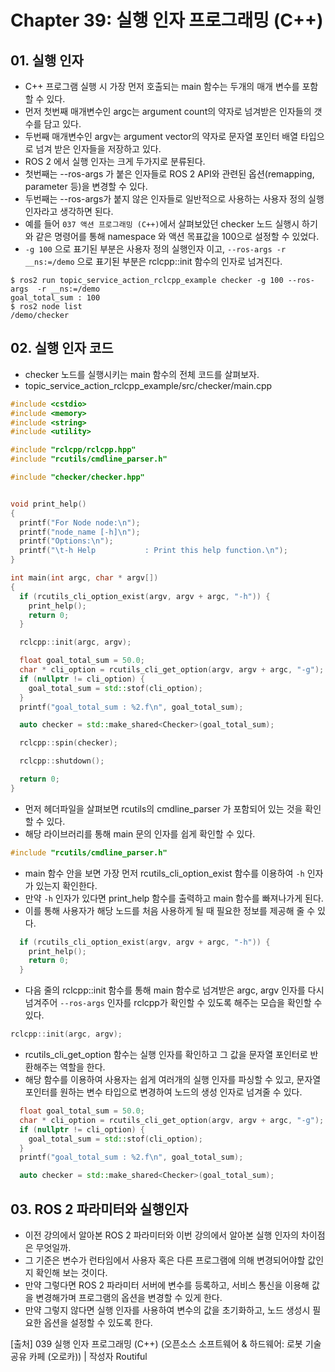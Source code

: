 # Chapter 39: 실행 인자 프로그래밍 (C++)
## 01. 실행 인자
- C++ 프로그램 실행 시 가장 먼저 호출되는 main 함수는 두개의 매개 변수를 포함할 수 있다.
- 먼저 첫번째 매개변수인 argc는 argument count의 약자로 넘겨받은 인자들의 갯수를 담고 있다.
- 두번째 매개변수인 argv는 argument vector의 약자로 문자열 포인터 배열 타입으로 넘겨 받은 인자들을 저장하고 있다.
- ROS 2 에서 실행 인자는 크게 두가지로 분류된다.
- 첫번째는 --ros-args 가 붙은 인자들로 ROS 2 API와 관련된 옵션(remapping, parameter 등)을 변경할 수 있다.
- 두번째는 --ros-args가 붙지 않은 인자들로 일반적으로 사용하는 사용자 정의 실행인자라고 생각하면 된다.
- 예를 들어 `037 액션 프로그래밍 (C++)`에서 살펴보았던 checker 노드 실행시 하기와 같은 명령어를 통해 namespace 와 액션 목표값을 100으로 설정할 수 있었다.
- `-g 100` 으로 표기된 부분은 사용자 정의 실행인자 이고, `--ros-args -r __ns:=/demo` 으로 표기된 부분은 rclcpp::init 함수의 인자로 넘겨진다.
```
$ ros2 run topic_service_action_rclcpp_example checker -g 100 --ros-args  -r __ns:=/demo
goal_total_sum : 100
$ ros2 node list
/demo/checker
```

## 02. 실행 인자 코드
- checker 노드를 실행시키는 main 함수의 전체 코드를 살펴보자. 
- topic_service_action_rclcpp_example/src/checker/main.cpp
```cpp
#include <cstdio>
#include <memory>
#include <string>
#include <utility>

#include "rclcpp/rclcpp.hpp"
#include "rcutils/cmdline_parser.h"

#include "checker/checker.hpp"


void print_help()
{
  printf("For Node node:\n");
  printf("node_name [-h]\n");
  printf("Options:\n");
  printf("\t-h Help           : Print this help function.\n");
}

int main(int argc, char * argv[])
{
  if (rcutils_cli_option_exist(argv, argv + argc, "-h")) {
    print_help();
    return 0;
  }

  rclcpp::init(argc, argv);

  float goal_total_sum = 50.0;
  char * cli_option = rcutils_cli_get_option(argv, argv + argc, "-g");
  if (nullptr != cli_option) {
    goal_total_sum = std::stof(cli_option);
  }
  printf("goal_total_sum : %2.f\n", goal_total_sum);

  auto checker = std::make_shared<Checker>(goal_total_sum);

  rclcpp::spin(checker);

  rclcpp::shutdown();

  return 0;
}
```
- 먼저 헤더파일을 살펴보면 rcutils의 cmdline_parser 가 포함되어 있는 것을 확인할 수 있다.
- 해당 라이브러리를 통해 main 문의 인자를 쉽게 확인할 수 있다.
```cpp
#include "rcutils/cmdline_parser.h"
```
- main 함수 안을 보면 가장 먼저 rcutils_cli_option_exist 함수를 이용하여 `-h` 인자가 있는지 확인한다.
- 만약 `-h` 인자가 있다면 print_help 함수를 출력하고 main 함수를 빠져나가게 된다.
- 이를 통해 사용자가 해당 노드를 처음 사용하게 될 때 필요한 정보를 제공해 줄 수 있다.
```cpp
  if (rcutils_cli_option_exist(argv, argv + argc, "-h")) {
    print_help();
    return 0;
  }
```
- 다음 줄의 rclcpp::init 함수를 통해 main 함수로 넘겨받은 argc, argv 인자를 다시 넘겨주어 `--ros-args` 인자를 rclcpp가 확인할 수 있도록 해주는 모습을 확인할 수 있다.
```cpp
rclcpp::init(argc, argv);
```
- rcutils_cli_get_option 함수는 실행 인자를 확인하고 그 값을 문자열 포인터로 반환해주는 역할을 한다.
- 해당 함수를 이용하여 사용자는 쉽게 여러개의 실행 인자를 파싱할 수 있고, 문자열 포인터를 원하는 변수 타입으로 변경하여 노드의 생성 인자로 넘겨줄 수 있다.
```cpp
  float goal_total_sum = 50.0;
  char * cli_option = rcutils_cli_get_option(argv, argv + argc, "-g");
  if (nullptr != cli_option) {
    goal_total_sum = std::stof(cli_option);
  }
  printf("goal_total_sum : %2.f\n", goal_total_sum);

  auto checker = std::make_shared<Checker>(goal_total_sum);
```

## 03. ROS 2 파라미터와 실행인자
- 이전 강의에서 알아본 ROS 2 파라미터와 이번 강의에서 알아본 실행 인자의 차이점은 무엇일까.
- 그 기준은 변수가 런타임에서 사용자 혹은 다른 프로그램에 의해 변경되어야할 값인지 확인해 보는 것이다.
- 만약 그렇다면 ROS 2 파라미터 서버에 변수를 등록하고, 서비스 통신을 이용해 값을 변경해가며 프로그램의 옵션을 변경할 수 있게 한다.
- 만약 그렇지 않다면 실행 인자를 사용하여 변수의 값을 초기화하고, 노드 생성시 필요한 옵션을 설정할 수 있도록 한다.

[출처] 039 실행 인자 프로그래밍 (C++) (오픈소스 소프트웨어 & 하드웨어: 로봇 기술 공유 카페 (오로카)) | 작성자 Routiful
